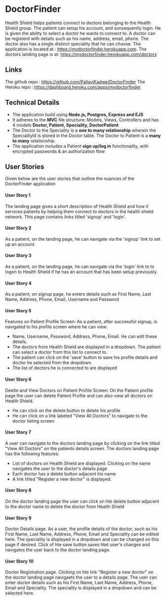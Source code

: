 # DoctorFinder
Health Shield helps patients connect to doctors belonging to the Health Shield group. The patient can setup his account, and sunsequently login. He is given the ability to select a doctor he wants to connect to.
A doctor can be registerd with details such as his name, address, email, phone. The doctor also has a single distinct speciality that he can choose. 
The application is located at : https://mydoctorfinder.herokuapp.com. The doctors landing page is at: https://mydoctorfinder.herokuapp.com/doctors

## Links
The github repo : https://github.com/PallaviKadwe/DoctorFinder
The Heroku repo : https://dashboard.heroku.com/apps/mydoctorfinder

## Technical Details
* The application build using **Node.js, Postgres, Express and EJS**
* It adheres to the **MVC** file structure: Models, Views, Controllers and has 4 models **Doctor, Patient, Speciality, DoctorPatient** 
* The Doctor to the Speciality is a **one to many relationship** wherein the SpecialityId is stored in the Doctor table. The Doctor to Patient is a **many to many** relationship.
* The application includes a Patient **sign up/log in** functionality, with encrypted passwords & an authorization flow

## User Stories
Given below are the user stories that outline the nuances of the DoctorFinder application

#### User Story 1
The landing page gives a short description of Health Shield and how it services patients by helping them connect to doctors in the health shield network. This page contains links titled 'signup' and 'login'. 

#### User Story 2
As a patient, on the landing page, he can navigate via the 'signup' link to set up an account.  

#### User Story 3
As a patient, on the landing page, he can navigate via the 'login' link to to logon to Health Shield if he has an account that has been setup previously.  

#### User Story 4
As a patient, on signup page, he enters details such as First Name, Last Name, Address, Phone, Email, Username and Password

#### User Story 5
Features on Patient Profile Screen:
As a patient, after successful signup, is navigated to his profile screen where he can view:
* Name, Username, Password, Address, Phone, Email. He can edit these details. 
* The doctors from Health Shield are displayed in a dropdown. The patient can select a doctor from this list to connect to. 
* The patient can click on the 'save' button to save his profile details and doctor he selected from the dropdown.
* The list of doctors he is connected to are displayed

#### User Story 6
Deelte and View Doctors on Patient Profile Screen:
On the Patient profile page the user can delete Patient Profile and can also view all doctors on Health Shield.
* He can click on the delete button to delete his profile
* He can click on a link labeled "View All Doctors" to navigate to the doctor listing screen

#### User Story 7
A user can navigate to the doctors landing page by clicking on the link titled "View All Doctors" on the patients details screen. The doctors landing page has the following features:
* List of doctors on Health Shield are displayed. Clicking on the name navigates the user to the doctor's details page
* Each doctor has a delete button adjacent his name
* A link titled "Register a new doctor" is displayed.

#### User Story 8
On the doctor landing page the user can click on hte delete button adjacent to the doctor name to delete the doctor from Health Shield

#### User Story 9
Doctor Details page. As a user, the profile details of the doctor, such as his First Name, Last Name, Address, Phone, Email and Speciality can be edited here. The speciality is displayed in a dropdown and can be changed on this page if desired. Click of hte save button saves htet user's changes and navigates the user back to the doctor landing page.

#### User Story 10
Doctor Registration page.
Clicking on hte link "Register a new doctor" on the doctor landing page navigaets the user to a details page. The user can enter doctor details such as his First Name, Last Name, Address, Phone, Email and Speciality. The speciality is displayed in a dropdown and can be selected here.




